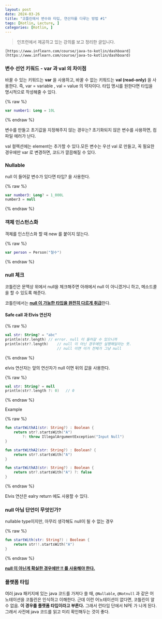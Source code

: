 ```yaml
---
layout: post
date: 2024-03-26
title: "코틀린에서 변수와 타입, 연산자를 다루는 방법 #1"
tags: [Kotlin, Lecture, ]
categories: [Kotlin, ]
---
```



> 인프런에서 제공하고 있는 강의를 보고 정리한 글입니다.


	[https://www.inflearn.com/course/java-to-kotlin/dashboard](https://www.inflearn.com/course/java-to-kotlin/dashboard)



### **변수 선언 키워드 - var 과 val 의 차이점**


바꿀 수 있는 키워드는 **var** 을 사용하고, 바꿀 수 없는 키워드는 **val (read-only)** 을 사용한다. 즉, var = variable , val = value 의 약자이다. 타입 명시를 원한다면 타입을 명시적으로 작성해줄 수 있다.



{% raw %}
```kotlin
var number1: Long = 10L
```
{% endraw %}



변수를 만들고 초기값을 지정해주지 않는 경우는? 초기화되지 않은 변수를 사용하면, 컴파일 에러가 난다. 


val 컬렉션에는 element는 추가할 수 있다.모든 변수는 우선 val 로 만들고, 꼭 필요한 경우에만 var 로 변경하면, 코드가 깔끔해질 수 있다.



### **Nullable**


null 이 들어갈 변수가 있다면 타입? 을 사용한다.



{% raw %}
```kotlin
var number3: Long? = 1_000L
number3 = null
```
{% endraw %}




### **객체 인스턴스화**


객체를 인스턴스화 할 때 new 를 붙이지 않는다.



{% raw %}
```kotlin
var person = Person("철수")
```
{% endraw %}




### **null 체크**


코틀린은 문맥상 위에서 null을 체크해주면 아래에서 null 이 아니겠거니 하고, 메소드콜을 할 수 있도록 해준다.


코틀린에서는 <u>**null 이 가능한 타입을 완전히 다르게 취급**</u>한다.



#### **Safe call 과 Elvis 연산자**



{% raw %}
```kotlin
val str: String? = "abc"
println(str.length) // error. null 이 들어갈 수 있으니까
println(str?.length)	// null 이 아닌 경우에만 실행해달라는 뜻.
						// null 이면 이거 전체가 그냥 null
```
{% endraw %}



elvis 연산자는 앞의 연산자가 null 이면 뒤의 값을 사용한다.



{% raw %}
```kotlin
val str: String? = null
println(str?.length ?: 0)	// 0
```
{% endraw %}



Example



{% raw %}
```kotlin
fun startWithA1(str: String?) : Boolean {
    return str?.startsWith("A")
    	?: throw IllegalArgumentException("Input Null")
}

fun startWithA2(str: String?) : Boolean? {
    return str?.startsWith("A")
}

fun startWithA3(str: String?) : Boolean {
    return str?.startsWith("A") ?: false
}
```
{% endraw %}



Elvis 연산은 ealry return 에도 사용할 수 있다.



### **null 아님 단언이 무엇인가?**


nullable type이지만, 아무리 생각해도 null이 될 수 없는 경우



{% raw %}
```kotlin
fun startWith(str: String?) : Boolean {
    return str!!.startsWith("A")
}
```
{% endraw %}



<u>**null 이 아닌게 확실한 경우에만 !! 를 사용해야 한다.**</u>



### **플랫폼 타입**


여러 java 패키지에 있는 java 코드를 가져다 쓸 때, `@Nullable`, `@Notnull` 과 같은 어노테이션을 코틀린은 인식하고 이해한다. 근데 이런 어노테이션이 없다면, 코틀린이 알 수 없음. **이 경우를 플랫폼 타입이라고 부른다.** 그래서 런타임 단에서 NPE 가 나게 된다. 그래서 사전에 java 코드를 읽고 미리 확인해두는 것이 좋다.

